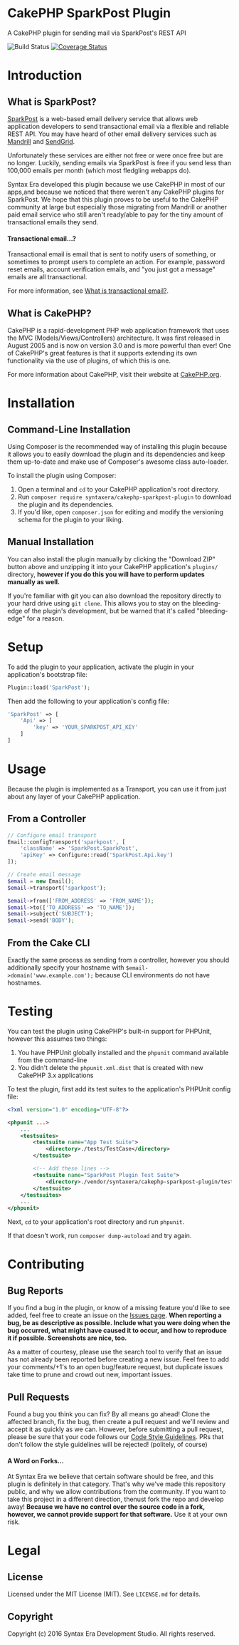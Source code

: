 # CakePHP SparkPost Plugin
A CakePHP plugin for sending mail via SparkPost's REST API

![Build Status](https://api.travis-ci.org/syntaxera/cakephp-sparkpost-plugin.png "Travis CI build status")
[![Coverage Status](https://coveralls.io/repos/github/syntaxera/cakephp-sparkpost-plugin/badge.svg?branch=master)](https://coveralls.io/github/syntaxera/cakephp-sparkpost-plugin?branch=master)

# Introduction
## What is SparkPost?
[SparkPost](https://www.sparkpost.com) is a web-based email delivery service that allows web application developers to
send transactional email via a flexible and reliable REST API. You may have heard of other email delivery services such
as [Mandrill](https://mandrillapp.com) and [SendGrid](https://sendgrid.com).

Unfortunately these services are either not free or were once free but are no longer. Luckily, sending emails via
SparkPost is free if you send less than 100,000 emails per month (which most fledgling webapps do).

Syntax Era developed this plugin because we use CakePHP in most of our apps,and because we noticed that there weren't
any CakePHP plugins for SparkPost. We hope that this plugin proves to be useful to the CakePHP community at large but
especially those migrating from Mandrill or another paid email service who still aren't ready/able to pay for the tiny
amount of transactional emails they send.

#### Transactional email...?
Transactional email is email that is sent to notify users of something, or sometimes to prompt users to complete an
action. For example, password reset emails, account verification emails, and "you just got a message" emails are
all transactional.

For more information, see [What is transactional email?](https://blog.mailchimp.com/what-is-transactional-email).

## What is CakePHP?
CakePHP is a rapid-development PHP web application framework that uses the MVC (Models/Views/Controllers) architecture.
It was first released in August 2005 and is now on version 3.0 and is more powerful than ever! One of CakePHP's great
features is that it supports extending its own functionality via the use of plugins, of which this is one.

For more information about CakePHP, visit their website at [CakePHP.org](http://cakephp.org).

# Installation
## Command-Line Installation
Using Composer is the recommended way of installing this plugin because it allows you to easily download the plugin and
its dependencies and keep them up-to-date and make use of Composer's awesome class auto-loader.

To install the plugin using Composer:

1. Open a terminal and `cd` to your CakePHP application's root directory.
2. Run `composer require syntaxera/cakephp-sparkpost-plugin` to download the plugin and its dependencies.
3. If you'd like, open `composer.json` for editing and modify the versioning schema for the plugin to your liking.

## Manual Installation
You can also install the plugin manually by clicking the "Download ZIP" button above and unzipping it into your CakePHP
application's `plugins/` directory, **however if you do this you will have to perform updates manually as well.**

If you're familiar with git you can also download the repository directly to your hard drive using `git clone`. This
allows you to stay on the bleeding-edge of the plugin's development, but be warned that it's called "bleeding-edge" for
a reason.

# Setup
To add the plugin to your application, activate the plugin in your application's bootstrap file:

```php
Plugin::load('SparkPost');
```

Then add the following to your application's config file:

```php
'SparkPost' => [
    'Api' => [
        'key' => 'YOUR_SPARKPOST_API_KEY'
    ]
]
```

# Usage
Because the plugin is implemented as a Transport, you can use it from just about any layer of your CakePHP application.

## From a Controller

```php
// Configure email transport
Email::configTransport('sparkpost', [
    'className' => 'SparkPost.SparkPost',
    'apiKey' => Configure::read('SparkPost.Api.key')
]);

// Create email message
$email = new Email();
$email->transport('sparkpost');

$email->from(['FROM_ADDRESS' => 'FROM_NAME']);
$email->to(['TO_ADDRESS' => 'TO_NAME']);
$email->subject('SUBJECT');
$email->send('BODY');
```

## From the Cake CLI
Exactly the same process as sending from a controller, however you should additionally specify your hostname with
`$email->domain('www.example.com');` because CLI environments do not have hostnames.

# Testing
You can test the plugin using CakePHP's built-in support for PHPUnit, however this assumes two things:

 1. You have PHPUnit globally installed and the `phpunit` command available from the command-line
 2. You didn't delete the `phpunit.xml.dist` that is created with new CakePHP 3.x applications

To test the plugin, first add its test suites to the application's PHPUnit config file:

```xml
<?xml version="1.0" encoding="UTF-8"?>

<phpunit ...>
    ...
    <testsuites>
        <testsuite name="App Test Suite">
            <directory>./tests/TestCase</directory>
        </testsuite>

        <!-- Add these lines -->
        <testsuite name="SparkPost Plugin Test Suite">
            <directory>./vendor/syntaxera/cakephp-sparkpost-plugin/tests/TestCase</directory>
        </testsuite>
    </testsuites>
    ...
</phpunit>
```

Next, `cd` to your application's root directory and run `phpunit`.

If that doesn't work, run `composer dump-autoload` and try again.

# Contributing
## Bug Reports
If you find a bug in the plugin, or know of a missing feature you'd like to see added, feel free to create an issue on
the [Issues page](https://github.com/syntaxera/cakephp-sparkpost-plugin/issues). **When reporting a bug, be as
descriptive as possible. Include what you were doing when the bug occurred, what might have caused it to occur, and how
to reproduce it if possible. Screenshots are nice, too.**

As a matter of courtesy, please use the search tool to verify that an issue has not already been reported before
creating a new issue. Feel free to add your comments/+1's to an open bug/feature request, but duplicate issues take time
to prune and crowd out new, important issues.

## Pull Requests
Found a bug you think you can fix? By all means go ahead! Clone the affected branch, fix the bug, then create a pull
request and we'll review and accept it as quickly as we can. However, before submitting a pull request, please be sure
that your code follows our [Code Style Guidelines](http://syntaxera.io/pages/codestyle). PRs that don't follow the
style guidelines will be rejected! (politely, of course)

#### A Word on Forks...
At Syntax Era we believe that certain software should be free, and this plugin is definitely in that category. That's
why we've made this repository public, and why we allow contributions from the community. If you want to take this
project in a different direction, thenust fork the repo and develop away! **Because we have no control over the source
code in a fork, however, we cannot provide support for that software.** Use it at your own risk.

# Legal
## License
Licensed under the MIT License (MIT). See `LICENSE.md` for details.

## Copyright
Copyright (c) 2016 Syntax Era Development Studio. All rights reserved.

